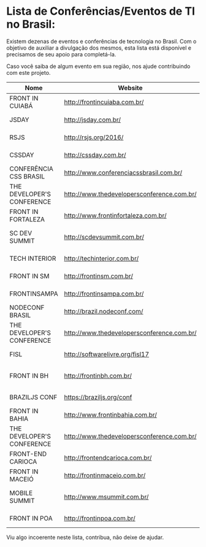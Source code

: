 # Lista de Conferências/Eventos de TI no Brasil:

Existem dezenas de eventos e conferências de tecnologia no Brasil. 
Com o objetivo de auxiliar a divulgação dos mesmos, esta lista está disponível e precisamos de seu apoio para completá-la.

Caso você saiba de algum evento em sua região, nos ajude contribuindo com este projeto.

Nome | Website | Local | Data | Valor | Assunto
-------- | ------- | ------- | ------- | ------- | -------
FRONT IN CUIABÁ | http://frontincuiaba.com.br/ | Cuiabá - MT | 16 de Abril | R$ 65 | Front-end
JSDAY | http://jsday.com.br/ | Itararé - PB | 23 de Abril | R$ 45 | Javascript
RSJS | http://rsjs.org/2016/ | Porto Alegre - RS | 23 de Abril | R$ 90 | Javascript
CSSDAY | http://cssday.com.br/ | MACEIÓ - AL | 07 de Maio | R$ 35 | CSS
CONFERÊNCIA CSS BRASIL | http://www.conferenciacssbrasil.com.br/ | São Paulo - SP | 09 de Maio | R$  | CSS
THE DEVELOPER'S CONFERENCE | http://www.thedevelopersconference.com.br/ | Florianópolis - SC | 11 a 14 de Maio | R$ 400 | Tecnologia
FRONT IN FORTALEZA | http://www.frontinfortaleza.com.br/ | Fortaleza - CE | 16 de Maio | R$ | Front-end
SC DEV SUMMIT |http://scdevsummit.com.br/ | Joinville - SC  | 20 e 21 de Maio | R$ 100 | Front-end / Back-end
TECH INTERIOR | http://techinterior.com.br/ | Jaboticabal - SP | 11 de Junho | R$ 40 | Tecnologia
FRONT IN SM | http://frontinsm.com.br/ | Santa Maria - RS | 25 de Junho | R$ 40 | Front-end
FRONTINSAMPA | http://frontinsampa.com.br/ | São Paulo - SP | 02 de Julho | R$ 99,99 | Front-end
NODECONF BRASIL | http://brazil.nodeconf.com/ | São Paulo - SP | 04 e 05 de Julho | R$ 140 | NodeJS
THE DEVELOPER'S CONFERENCE | http://www.thedevelopersconference.com.br/ | São Paulo - SP | 05 a 09 de Julho | R$  | Tecnologia
FISL | http://softwarelivre.org/fisl17 | Porto Alegre - RS | 13 a 16 de Julho | R$ 200 | Tecnologia
FRONT IN BH | http://frontinbh.com.br/ | Belo Horizonte - MG | 06 de Agosto | R$ 110 | Front-end
BRAZILJS CONF | https://braziljs.org/conf | Porto Alegre - RS | 26 e 27 de Agosto | R$ | Javascript
FRONT IN BAHIA | http://www.frontinbahia.com.br/ | Salvador - BA | 03 de Outubro | R$ | Front-end
THE DEVELOPER'S CONFERENCE | http://www.thedevelopersconference.com.br/ | Porto Alegre - RS | 05 a 08 de Outubro | R$  | Tecnologia
FRONT-END CARIOCA | http://frontendcarioca.com.br/ | Rio de Janeiro - RJ | 15 de Outubro | R$ 75 | Front-end
FRONT IN MACEIÓ | http://frontinmaceio.com.br/ | Maceió - AL | 15 de Novembro | R$ | Front-end
MOBILE SUMMIT | http://www.msummit.com.br/ | Porto Alegre - RS | 18 e 19 de Novembro | R$ 70 | Mobile
FRONT IN POA | http://frontinpoa.com.br/ | Porto Alegre - RS | 05 de Dezembro | R$ | Front-end

Viu algo incoerente neste lista, contribua, não deixe de ajudar.

